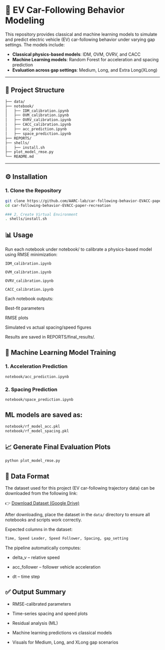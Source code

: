 # 🚗 EV Car-Following Behavior Modeling

This repository provides classical and machine learning models to simulate and predict electric vehicle (EV) car-following behavior under varying gap settings. The models include:

- **Classical physics-based models**: IDM, OVM, OVRV, and CACC
- **Machine Learning models**: Random Forest for acceleration and spacing prediction
- **Evaluation across gap settings**: Medium, Long, and Extra Long(XLong)

---

## 📁 Project Structure

```bash
├── data/
├── notebook/
│   ├── IDM_calibration.ipynb
│   ├── OVM_calibration.ipynb
│   ├── OVRV_calibration.ipynb
│   ├── CACC_calibration.ipynb
│   ├── acc_prediction.ipynb
│   ├── space_prediction.ipynb
├── REPORTS/
├── shells/
│   ├── install.sh
├── plot_model_rmse.py
└── README.md

```


---

## ⚙️ Installation

### 1. Clone the Repository

```bash
git clone https://github.com/AARC-lab/car-following-behavior-EVACC-paper-recreation.git
cd car-following-behavior-EVACC-paper-recreation

### 2. Create Virtual Environment
. shells/install.sh
````
## 📊 Usage

Run each notebook under notebook/ to calibrate a physics-based model using RMSE minimization:

```IDM_calibration.ipynb```

```OVM_calibration.ipynb```

```OVRV_calibration.ipynb```

```CACC_calibration.ipynb```

Each notebook outputs:

Best-fit parameters

RMSE plots

Simulated vs actual spacing/speed figures

Results are saved in REPORTS/final_results/.

## 🤖 Machine Learning Model Training
### 1. Acceleration Prediction
```bash
notebook/acc_prediction.ipynb
```
### 2. Spacing Prediction
```bash
notebook/space_prediction.ipynb
```
## ML models are saved as:
```bash
notebook/rf_model_acc.pkl
notebook/rf_model_spacing.pkl
```
## 📈 Generate Final Evaluation Plots
```bash
python plot_model_rmse.py
```
## 📁 Data Format

The dataset used for this project (EV car-following trajectory data) can be downloaded from the following link:

👉 [Download Dataset (Google Drive)]([https://drive.google.com/your-dataset-link-here](https://drive.google.com/file/d/1sc-yY-Vh0U0sOu_V9XBpVynPrnQY8OZY/view?usp=sharing))

After downloading, place the dataset in the `data/` directory to ensure all notebooks and scripts work correctly.

Expected columns in the dataset:
```bash
Time, Speed Leader, Speed Follower, Spacing, gap_setting
```
The pipeline automatically computes:

- delta_v – relative speed

- acc_follower – follower vehicle acceleration

- dt – time step

## ✅ Output Summary
- RMSE-calibrated parameters

- Time-series spacing and speed plots

- Residual analysis (ML)

- Machine learning predictions vs classical models

- Visuals for Medium, Long, and XLong gap scenarios
